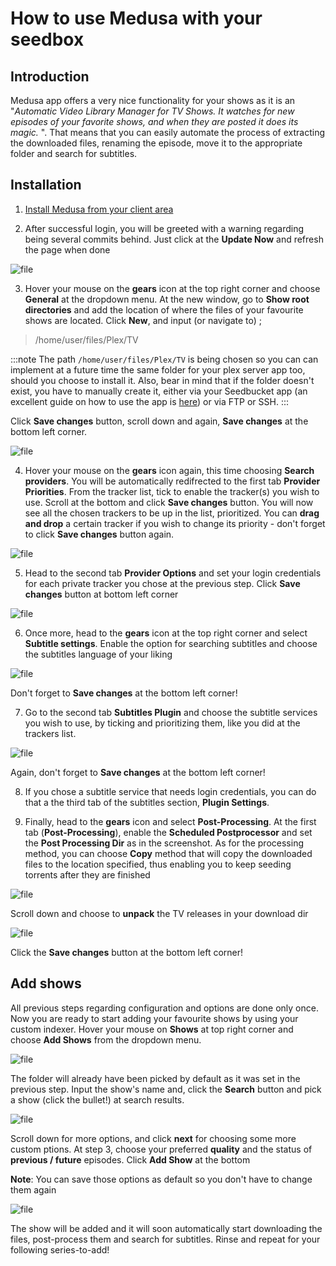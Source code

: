 # How to use Medusa with your seedbox

## Introduction

Medusa app offers a very nice functionality for your shows as it is an "*Automatic Video Library Manager for TV Shows. It watches for new episodes of your favorite shows, and when they are posted it does its magic.* ".
That means that you can easily automate the process of extracting the downloaded files, renaming the episode, move it to the appropriate folder and search for subtitles.

## Installation

1) [Install Medusa from your client area](./How_to_install_our_1-Click_applications.md)

2)  After successful login, you will be greeted with a warning regarding being several commits behind. Just click at the **Update Now**  and refresh the page when done

![file](https://rapiddot-support-community-uploads.s3.amazonaws.com/uploads/image-1559224710696.png)

3) Hover your mouse on the **gears** icon at the top right corner and choose **General** at the dropdown menu.
At the new window, go to **Show root directories** and add the location of where the files of your favourite shows are located.
Click **New**, and input (or navigate to) ;
> /home/user/files/Plex/TV 

:::note
The path `/home/user/files/Plex/TV` is being chosen so you can can implement at a future time the same folder for your plex server app too, should you choose to install it.
Also, bear in mind that if the folder doesn't exist, you have to manually create it, either via your Seedbucket app (an excellent guide on how to use the app is [here](https://community.seedboxes.cc/articles/how-to-use-seedbucket)) or via FTP or SSH.
:::

Click **Save changes** button, scroll down and again, **Save changes** at the bottom left corner.

![file](https://rapiddot-support-community-uploads.s3.amazonaws.com/uploads/image-1558601272701.png)

4) Hover your mouse on the **gears** icon again, this time choosing **Search providers**.
You will be automatically redifrected to the first tab **Provider Priorities**.
From the tracker list, tick to enable the tracker(s) you wish to use. Scroll at the bottom and click **Save changes** button.
You will now see all the chosen trackers to be up in the list, prioritized. You can **drag and drop** a certain tracker if you wish to change its priority - don't forget to click **Save changes** button again.

![file](https://rapiddot-support-community-uploads.s3.amazonaws.com/uploads/image-1559225506175.png)

5) Head to the second tab **Provider Options** and set your login credentials for each private tracker you chose at the previous step.
Click **Save changes** button at bottom left corner

![file](https://rapiddot-support-community-uploads.s3.amazonaws.com/uploads/image-1559225671289.png)

6) Once more, head to the **gears** icon at the top right corner and select **Subtitle settings**.
Enable the option for searching subtitles and choose the subtitles language of your liking

![file](https://rapiddot-support-community-uploads.s3.amazonaws.com/uploads/image-1558602668835.png)

Don't forget to **Save changes** at the bottom left corner!

7) Go to the second tab **Subtitles Plugin** and choose the subtitle services you wish to use, by ticking and prioritizing them, like you did at the trackers list.

![file](https://rapiddot-support-community-uploads.s3.amazonaws.com/uploads/image-1559225878849.png)

Again, don't forget to **Save changes** at the bottom left corner!

8) If you chose a subtitle service that needs login credentials, you can do that a the third tab of the subtitles section, **Plugin Settings**.

9) Finally, head to the **gears** icon and select **Post-Processing**.
At the first tab (**Post-Processing**), enable the **Scheduled Postprocessor** and set the **Post Processing Dir** as in the screenshot. As for the processing method, you can choose **Copy** method that will copy the downloaded files to the location specified, thus enabling you to keep seeding torrents after they are finished

![file](https://rapiddot-support-community-uploads.s3.amazonaws.com/uploads/image-1558602351390.png)

Scroll down and choose to **unpack** the TV releases in your download dir

![file](https://rapiddot-support-community-uploads.s3.amazonaws.com/uploads/image-1558602363452.png)

Click the **Save changes** button at the bottom left corner!

## Add shows

All previous steps regarding configuration and options are done only once.
Now you are ready to start adding your favourite shows by using your custom indexer. Hover your mouse on **Shows** at top right corner and choose **Add Shows** from the dropdown menu.

![file](https://rapiddot-support-community-uploads.s3.amazonaws.com/uploads/image-1558603766648.png)

The folder will already have been picked by default as it was set in the previous step. Input the show's name and, click the **Search** button and pick a show (click the bullet!) at search results. 

![file](https://rapiddot-support-community-uploads.s3.amazonaws.com/uploads/image-1558604104212.png)

Scroll down for more options, and click **next** for choosing some more custom ptions. At step 3, choose your preferred **quality** and the status of **previous / future** episodes. Click **Add Show** at the bottom

**Note**: You can save those options as default so you don't have to change them again

![file](https://rapiddot-support-community-uploads.s3.amazonaws.com/uploads/image-1558604118255.png)

The show will be added and it will soon automatically start downloading the files, post-process them and search for subtitles. Rinse and repeat for your following series-to-add!